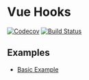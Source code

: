# Vue Hooks

[![Codecov](https://img.shields.io/codecov/c/github/vue-hooks/vue-hooks/master.svg)](https://codecov.io/gh/vue-hooks/vue-hooks) [![Build Status](https://github.com/vue-hooks/vue-hooks/workflows/build/badge.svg)](https://github.com/vue-hooks/vue-hooks/actions)

## Examples

- [Basic Example](https://codesandbox.io/s/github/vue-hooks/vue-hooks/tree/master/examples/basic-example)
